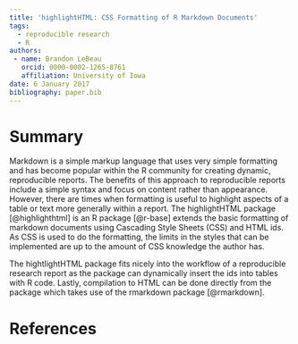 ```yaml
---
title: 'highlightHTML: CSS Formatting of R Markdown Documents'
tags:
  - reproducible research
  - R
authors:
 - name: Brandon LeBeau
   orcid: 0000-0002-1265-8761
   affiliation: University of Iowa
date: 6 January 2017
bibliography: paper.bib
---
```


# Summary

Markdown is a simple markup language that uses very simple formatting and has become popular within the R community for creating dynamic, reproducible reports. The benefits of this approach to reproducible reports include a simple syntax and focus on content rather than appearance. However, there are times when formatting is useful to highlight aspects of a table or text more generally within a report. The highlightHTML package [@highlighthtml] is an R package [@r-base] extends the basic formatting of markdown documents using Cascading Style Sheets (CSS) and HTML ids. As CSS is used to do the formatting, the limits in the styles that can be implemented are up to the amount of CSS knowledge the author has. 

The hightlightHTML package fits nicely into the workflow of a reproducible research report as the package can dynamically insert the ids into tables with R code. Lastly, compilation to HTML can be done directly from the package which takes use of the rmarkdown package [@rmarkdown].

# References